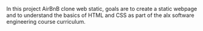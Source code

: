 In this project AirBnB clone web static, goals are to create a static webpage and to understand the basics of HTML and CSS as part of the alx software engineering course curriculum.
